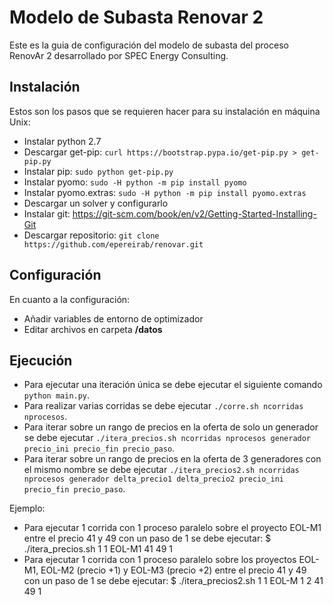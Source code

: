 # Modelo de Subasta Renovar 2
Este es la guia de configuración del modelo de subasta del proceso RenovAr 2 desarrollado por SPEC Energy Consulting.

## Instalación
Estos son los pasos que se requieren hacer para su instalación en máquina Unix:
- Instalar python 2.7
- Descargar get-pip: `curl https://bootstrap.pypa.io/get-pip.py > get-pip.py`
- Instalar pip: `sudo python get-pip.py` 
- Instalar pyomo: `sudo -H python -m pip install pyomo`
- Instalar pyomo.extras: `sudo -H python -m pip install pyomo.extras`
- Descargar un solver y configurarlo
- Instalar git: https://git-scm.com/book/en/v2/Getting-Started-Installing-Git
- Descargar repositorio: `git clone https://github.com/epereirab/renovar.git`

## Configuración
En cuanto a la configuración:
- Añadir variables de entorno de optimizador
- Editar archivos en carpeta <b>/datos</b>

## Ejecución

- Para ejecutar una iteración única se debe ejecutar el siguiente comando `python main.py`.
- Para realizar varias corridas se debe ejecutar `./corre.sh ncorridas nprocesos`.
- Para iterar sobre un rango de precios en la oferta de solo un generador se debe ejecutar `./itera_precios.sh ncorridas nprocesos generador precio_ini precio_fin precio_paso`.
- Para iterar sobre un rango de precios en la oferta de 3 generadores con el mismo nombre se debe ejecutar `./itera_precios2.sh ncorridas nprocesos generador delta_precio1 delta_precio2 precio_ini precio_fin precio_paso`.

Ejemplo:
- Para ejecutar 1 corrida con 1 proceso paralelo sobre el proyecto EOL-M1 entre el precio 41 y 49 con un paso de 1 se debe ejecutar:  $ ./itera_precios.sh 1 1 EOL-M1 41 49 1
- Para ejecutar 1 corrida con 1 proceso paralelo sobre los proyectos EOL-M1, EOL-M2 (precio +1) y EOL-M3 (precio +2) entre el precio 41 y 49 con un paso de 1 se debe ejecutar:  $ ./itera_precios2.sh 1 1 EOL-M 1 2 41 49 1
